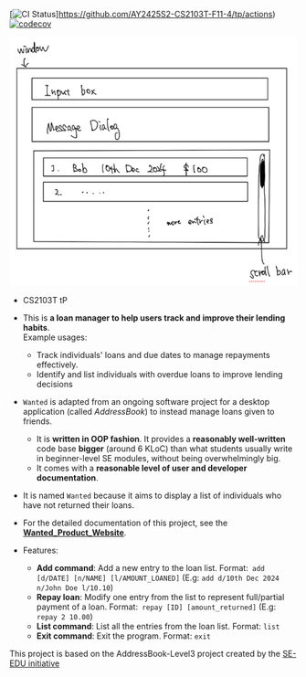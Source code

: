 [![CI Status](https://github.com/AY2425S2-CS2103T-F11-4/tp/workflows/Java%20CI/badge.svg)]https://github.com/AY2425S2-CS2103T-F11-4/tp/actions)
[![codecov](https://codecov.io/gh/AY2425S2-CS2103T-F11-4/tp/graph/badge.svg?token=SbojDIOfdX)](https://codecov.io/gh/AY2425S2-CS2103T-F11-4/tp)

![Ui](docs/images/Ui.png)

* CS2103T tP
* This is **a loan manager to help users track and improve their lending habits**.<br>
  Example usages:
  * Track individuals' loans and due dates to manage repayments effectively. 
  * Identify and list individuals with overdue loans to improve lending decisions
* `Wanted` is adapted from an ongoing software project for a desktop application (called _AddressBook_) to instead manage loans given to friends.
  * It is **written in OOP fashion**. It provides a **reasonably well-written** code base **bigger** (around 6 KLoC) than what students usually write in beginner-level SE modules, without being overwhelmingly big.
  * It comes with a **reasonable level of user and developer documentation**.
* It is named `Wanted`  because it aims to display a list of individuals who have not returned their loans.
* For the detailed documentation of this project, see the **[Wanted_Product_Website](https://ay2425s2-cs2103t-f11-4.github.io/tp/)**.

* Features: 
  * **Add command**: Add a new entry to the loan list. Format:` add [d/DATE] [n/NAME] [l/AMOUNT_LOANED]` (E.g: `add d/10th Dec 2024 n/John Doe l/10.10`)
  * **Repay loan**: Modify one entry from the list to represent full/partial payment of a loan. Format:` repay [ID] [amount_returned]` (E.g: `repay 2 10.00`)
  * **List command**: List all the entries from the loan list. Format: `list`
  * **Exit command**: Exit the program. Format: `exit`


This project is based on the AddressBook-Level3 project created by the [SE-EDU initiative](https://se-education.org)
